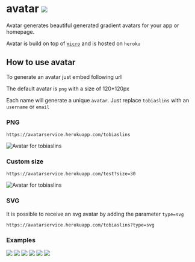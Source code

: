# avatar ![](https://avatarservice.herokuapp.com/avatar?size=30)

Avatar generates beautiful generated gradient avatars for your app or homepage.

Avatar is build on top of [`micro`](https://github.com/zeit/micro) and is hosted on `heroku`

## How to use avatar

To generate an avatar just embed following url

The default avatar is `png` with a size of 120*120px

Each name will generate a unique `avatar`. Just replace `tobiaslins` with an `username` or `email`

### PNG
```
https://avatarservice.herokuapp.com/tobiaslins
```

![Avatar for tobiaslins](https://avatarservice.herokuapp.com/tobiaslins)

### Custom size

```
https://avatarservice.herokuapp.com/test?size=30
```

![Avatar for tobiaslins](https://avatarservice.herokuapp.com/test?size=30)

### SVG
It is possible to receive an svg avatar by adding the parameter `type=svg`
```
https://avatarservice.herokuapp.com/tobiaslins?type=svg
```

### Examples
![](https://avatarservice.herokuapp.com/1?size=30) ![](https://avatarservice.herokuapp.com/github?size=30) ![](https://avatarservice.herokuapp.com/love?size=30) ![](https://avatarservice.herokuapp.com/node?size=30)
![](https://avatarservice.herokuapp.com/heroku?size=30)
![](https://avatarservice.herokuapp.com/micro?size=30)
